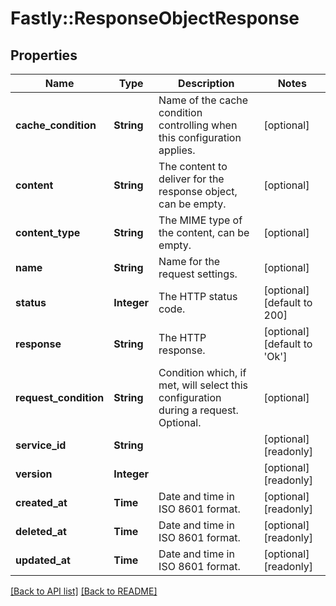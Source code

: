 # Fastly::ResponseObjectResponse

## Properties

| Name | Type | Description | Notes |
| ---- | ---- | ----------- | ----- |
| **cache_condition** | **String** | Name of the cache condition controlling when this configuration applies. | [optional] |
| **content** | **String** | The content to deliver for the response object, can be empty. | [optional] |
| **content_type** | **String** | The MIME type of the content, can be empty. | [optional] |
| **name** | **String** | Name for the request settings. | [optional] |
| **status** | **Integer** | The HTTP status code. | [optional][default to 200] |
| **response** | **String** | The HTTP response. | [optional][default to &#39;Ok&#39;] |
| **request_condition** | **String** | Condition which, if met, will select this configuration during a request. Optional. | [optional] |
| **service_id** | **String** |  | [optional][readonly] |
| **version** | **Integer** |  | [optional][readonly] |
| **created_at** | **Time** | Date and time in ISO 8601 format. | [optional][readonly] |
| **deleted_at** | **Time** | Date and time in ISO 8601 format. | [optional][readonly] |
| **updated_at** | **Time** | Date and time in ISO 8601 format. | [optional][readonly] |

[[Back to API list]](../../README.md#endpoints) [[Back to README]](../../README.md)

